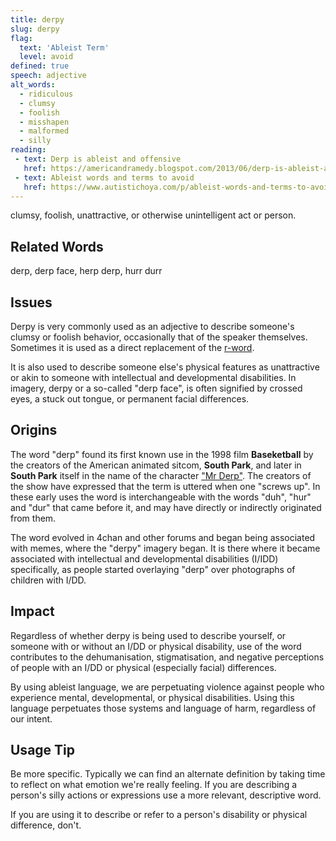 ```yaml
---
title: derpy
slug: derpy
flag:
  text: 'Ableist Term'
  level: avoid
defined: true
speech: adjective
alt_words:
  - ridiculous
  - clumsy
  - foolish
  - misshapen
  - malformed
  - silly
reading:
 - text: Derp is ableist and offensive
   href: https://americandramedy.blogspot.com/2013/06/derp-is-ableist-and-offensive-stop.html
 - text: Ableist words and terms to avoid
   href: https://www.autistichoya.com/p/ableist-words-and-terms-to-avoid.html
---
```


clumsy, foolish, unattractive, or otherwise unintelligent act or person.

## Related Words
derp, derp face, herp derp, hurr durr

## Issues

Derpy is very commonly used as an adjective to describe someone's clumsy or foolish behavior, occasionally that of the speaker themselves. Sometimes it is used as a direct replacement of the [r-word](https://www.selfdefined.app/definitions/r-word/).

It is also used to describe someone else's physical features as unattractive or akin to someone with intellectual and developmental disabilities. In imagery, derpy or a so-called "derp face", is often signified by crossed eyes, a stuck out tongue, or permanent facial differences. 

## Origins

The word "derp" found its first known use in the 1998 film __Baseketball__ by the creators of the American animated sitcom, __South Park__, and later in __South Park__ itself in the name of the character ["Mr Derp"](https://southpark.fandom.com/wiki/Mr._Derp). The creators of the show have expressed that the term is uttered when one "screws up". In these early uses the word is interchangeable with the words "duh", "hur" and "dur" that came before it, and may have directly or indirectly originated from them.

The word evolved in 4chan and other forums and began being associated with memes, where the "derpy" imagery began. It is there where it became associated with intellectual and developmental disabilities (I/IDD) specifically, as people started overlaying "derp" over photographs of children with I/DD.

## Impact

Regardless of whether derpy is being used to describe yourself, or someone with or without an I/DD or physical disability, use of the word contributes to the dehumanisation, stigmatisation, and negative perceptions of people with an I/DD or physical (especially facial) differences.

By using ableist language, we are perpetuating violence against people who experience mental, developmental, or physical disabilities. Using this language perpetuates those systems and language of harm, regardless of our intent.

## Usage Tip

Be more specific. Typically we can find an alternate definition by taking time to reflect on what emotion we're really feeling. If you are describing a person's silly actions or expressions use a more relevant, descriptive word.

If you are using it to describe or refer to a person's disability or physical difference, don't.
